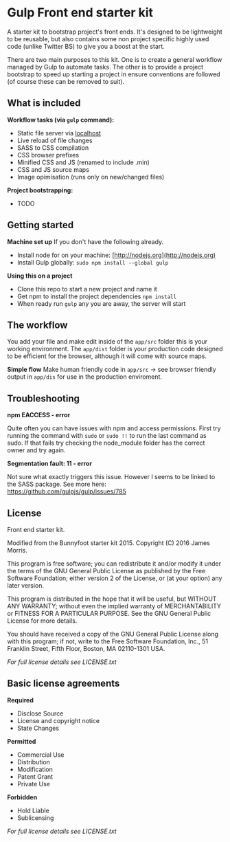 Gulp Front end starter kit
=======

A starter kit to bootstrap project's front ends. It's designed to be lightweight to be reusable, but also contains some non project specific highly used code (unlike Twitter BS) to give you a boost at the start. 

There are two main purposes to this kit. One is to create a general workflow managed by Gulp to automate tasks. The other is to provide a project bootstrap to speed up starting a project in ensure conventions are followed (of course these can be removed to suit).

What is included
-----------

**Workflow tasks (via `gulp` command):**
 * Static file server via [localhost](http://localhost:3000)
 * Live reload of file changes
 * SASS to CSS compilation
 * CSS browser prefixes
 * Minified CSS and JS (renamed to include .min)
 * CSS and JS source maps
 * Image opimisation (runs only on new/changed files)

**Project bootstrapping:**
 * TODO

Getting started
-----------

 **Machine set up**
 If you don't have the following already.

 * Install node for on your machine: [http://nodejs.org](http://nodejs.org)
 * Install Gulp globally: `sudo npm install --global gulp`

 **Using this on a project**
 
 * Clone this repo to start a new project and name it
 * Get npm to install the project dependencies `npm install`
 * When ready run `gulp` any you are away, the server will start

The workflow
-----------

You add your file and make edit inside of the `app/src` folder this is your working environment. The `app/dist` folder is your production code designed to be efficient for the browser, although it will come with source maps.

**Simple flow**
Make human friendly code in `app/src` -> see browser friendly output in `app/dis` for use in the production enviroment.

Troubleshooting
-----------

**npm EACCESS - error**

Quite often you can have issues with npm and access permissions. First try running the command with `sudo` or `sudo !!` to run the last command as sudo. If that fails try checking the node_module folder has the correct owner and try again.

**Segmentation fault: 11 - error**

Not sure what exactly triggers this issue. However I seems to be linked to the SASS package. See more here: https://github.com/gulpjs/gulp/issues/785

License
-----------
  
Front end starter kit. 

Modified from the Bunnyfoot starter kit 2015.
Copyright (C) 2016 James Morris.

This program is free software; you can redistribute it and/or modify
it under the terms of the GNU General Public License as published by
the Free Software Foundation; either version 2 of the License, or
(at your option) any later version.

This program is distributed in the hope that it will be useful,
but WITHOUT ANY WARRANTY; without even the implied warranty of
MERCHANTABILITY or FITNESS FOR A PARTICULAR PURPOSE.  See the
GNU General Public License for more details.

You should have received a copy of the GNU General Public License along
with this program; if not, write to the Free Software Foundation, Inc.,
51 Franklin Street, Fifth Floor, Boston, MA 02110-1301 USA.

*For full license details see LICENSE.txt*

Basic license agreements
-----------

**Required**

* Disclose Source
* License and copyright notice
* State Changes

**Permitted**

* Commercial Use
* Distribution
* Modification
* Patent Grant
* Private Use

**Forbidden**

* Hold Liable
* Sublicensing

*For full license details see LICENSE.txt*


